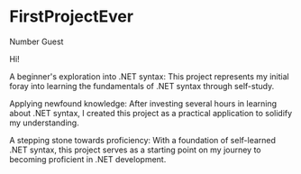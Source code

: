 # FirstProjectEver
Number Guest

Hi!

A beginner's exploration into .NET syntax: This project represents my initial foray into learning the fundamentals of .NET syntax through self-study.

Applying newfound knowledge: After investing several hours in learning about .NET syntax, I created this project as a practical application to solidify my understanding.

A stepping stone towards proficiency: With a foundation of self-learned .NET syntax, this project serves as a starting point on my journey to becoming proficient in .NET development.

